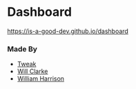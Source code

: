 # Dashboard
https://is-a-good-dev.github.io/dashboard

### Made By
* [Tweak](https://github.com/Tweak4141)
* [Will Clarke](https://github.com/wclarkey)
* [William Harrison](https://github.com/williamdavidharrison)
